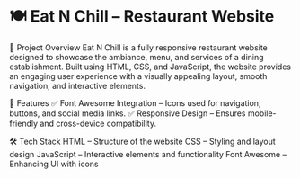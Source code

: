 # 🍽️ Eat N Chill – Restaurant Website

📌 Project Overview
Eat N Chill is a fully responsive restaurant website designed to showcase the ambiance, menu, and services of a dining establishment. Built using HTML, CSS, and JavaScript, the website provides an engaging user experience with a visually appealing layout, smooth navigation, and interactive elements.

🚀 Features
✅ Font Awesome Integration – Icons used for navigation, buttons, and social media links.
✅ Responsive Design – Ensures mobile-friendly and cross-device compatibility.

🛠️ Tech Stack
HTML  – Structure of the website
CSS  – Styling and layout design
JavaScript  – Interactive elements and functionality
Font Awesome – Enhancing UI with icons
